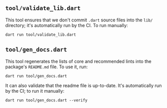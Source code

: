 
## `tool/validate_lib.dart`

This tool ensures that we don't commit `.dart` source files into the `lib/`
directory; it's automatically run by the CI. To run manually:

```shell
dart run tool/validate_lib.dart
```

## `tool/gen_docs.dart`

This tool regenerates the lists of core and recommended lints into the package's
`README.md` file. To use it, run:

```shell
dart run tool/gen_docs.dart
```

It can also validate that the readme file is up-to-date. It's automatically
run by the CI; to run it manually:

```shell
dart run tool/gen_docs.dart --verify
```
